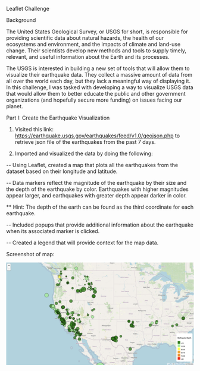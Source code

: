Leaflet Challenge

Background

The United States Geological Survey, or USGS for short, is responsible for providing scientific data about natural hazards, the health of our ecosystems and environment, and the impacts of climate and land-use change. Their scientists develop new methods and tools to supply timely, relevant, and useful information about the Earth and its processes.

The USGS is interested in building a new set of tools that will allow them to visualize their earthquake data. They collect a massive amount of data from all over the world each day, but they lack a meaningful way of displaying it. In this challenge, I was tasked with developing a way to visualize USGS data that would allow them to better educate the public and other government organizations (and hopefully secure more funding) on issues facing our planet.

Part I: Create the Earthquake Visualization 

1. Visited this link: https://earthquake.usgs.gov/earthquakes/feed/v1.0/geojson.php to retrieve json file of the earthquakes from the past 7 days. 

2. Imported and visualized the data by doing the following:

-- Using Leaflet, created a map that plots all the earthquakes from the dataset based on their longitude and latitude.

-- Data markers reflect the magnitude of the earthquake by their size and the depth of the earthquake by color. Earthquakes with higher magnitudes appear larger, and earthquakes with greater depth appear darker in color.

** Hint: The depth of the earth can be found as the third coordinate for each earthquake.

-- Included popups that provide additional information about the earthquake when its associated marker is clicked.

-- Created a legend that will provide context for the map data.

Screenshot of map: 

![Alt text](<Screenshot 2023-06-18 at 11.41.16 PM.png>)


